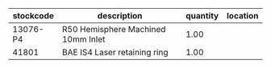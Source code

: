 |stockcode|description|quantity|location|
|---------|-----------|--------|--------|
|13076-P4|R50 Hemisphere Machined 10mm Inlet|1.00||
|41801|BAE IS4 Laser retaining ring|1.00||

